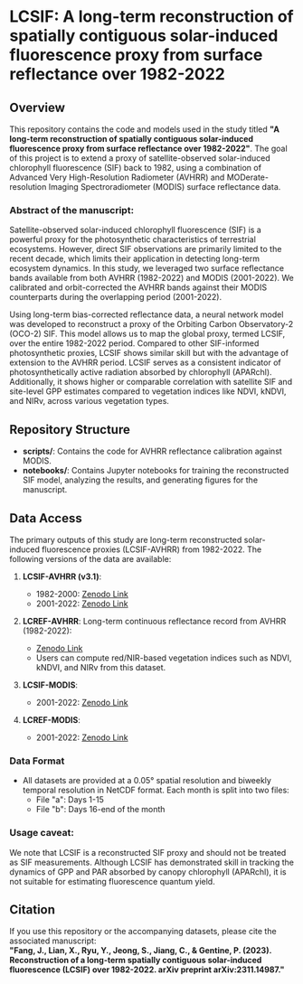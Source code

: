 # LCSIF: A long-term reconstruction of spatially contiguous solar-induced fluorescence proxy from surface reflectance over 1982-2022

## Overview
This repository contains the code and models used in the study titled **"A long-term reconstruction of spatially contiguous solar-induced fluorescence proxy from surface reflectance over 1982-2022"**. The goal of this project is to extend a proxy of satellite-observed solar-induced chlorophyll fluorescence (SIF) back to 1982, using a combination of Advanced Very High-Resolution Radiometer (AVHRR) and MODerate-resolution Imaging Spectroradiometer (MODIS) surface reflectance data. 

### Abstract of the manuscript:
Satellite-observed solar-induced chlorophyll fluorescence (SIF) is a powerful proxy for the photosynthetic characteristics of terrestrial ecosystems. However, direct SIF observations are primarily limited to the recent decade, which limits their application in detecting long-term ecosystem dynamics. In this study, we leveraged two surface reflectance bands available from both AVHRR (1982-2022) and MODIS (2001-2022). We calibrated and orbit-corrected the AVHRR bands against their MODIS counterparts during the overlapping period (2001-2022).

Using long-term bias-corrected reflectance data, a neural network model was developed to reconstruct a proxy of the Orbiting Carbon Observatory-2 (OCO-2) SIF. This model allows us to map the global proxy, termed LCSIF, over the entire 1982-2022 period. Compared to other SIF-informed photosynthetic proxies, LCSIF shows similar skill but with the advantage of extension to the AVHRR period. LCSIF serves as a consistent indicator of photosynthetically active radiation absorbed by chlorophyll (APARchl). Additionally, it shows higher or comparable correlation with satellite SIF and site-level GPP estimates compared to vegetation indices like NDVI, kNDVI, and NIRv, across various vegetation types.

## Repository Structure

- **scripts/**: Contains the code for AVHRR reflectance calibration against MODIS.
- **notebooks/**: Contains Jupyter notebooks for training the reconstructed SIF model, analyzing the results, and generating figures for the manuscript.

## Data Access
The primary outputs of this study are long-term reconstructed solar-induced fluorescence proxies (LCSIF-AVHRR) from 1982-2022. The following versions of the data are available:

1. **LCSIF-AVHRR (v3.1)**:
   - 1982-2000: [Zenodo Link](https://doi.org/10.5281/zenodo.13922371)
   - 2001-2022: [Zenodo Link](https://doi.org/10.5281/zenodo.13922367)


2. **LCREF-AVHRR**: Long-term continuous reflectance record from AVHRR (1982-2022):
   - [Zenodo Link](https://doi.org/10.5281/zenodo.11905960)
   - Users can compute red/NIR-based vegetation indices such as NDVI, kNDVI, and NIRv from this dataset.

3. **LCSIF-MODIS**:
   - 2001-2022: [Zenodo Link](https://doi.org/10.5281/zenodo.13922379)

4. **LCREF-MODIS**:
   - 2001-2022: [Zenodo Link](https://doi.org/10.5281/zenodo.11657459)

### Data Format
- All datasets are provided at a 0.05° spatial resolution and biweekly temporal resolution in NetCDF format. Each month is split into two files:
  - File "a": Days 1-15
  - File "b": Days 16-end of the month
 
### Usage caveat:
We note that LCSIF is a reconstructed SIF proxy and should not be treated as SIF measurements. Although LCSIF has demonstrated skill in tracking the dynamics of GPP and PAR absorbed by canopy chlorophyll (APARchl), it is not suitable for estimating fluorescence quantum yield.

## Citation
If you use this repository or the accompanying datasets, please cite the associated manuscript:  
**"Fang, J., Lian, X., Ryu, Y., Jeong, S., Jiang, C., & Gentine, P. (2023). Reconstruction of a long-term spatially contiguous solar-induced fluorescence (LCSIF) over 1982-2022. arXiv preprint arXiv:2311.14987."**
